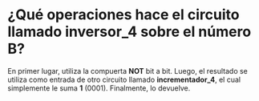 # ¿Qué operaciones hace el circuito llamado **inversor_4** sobre el número B?

En primer lugar, utiliza la compuerta **NOT** bit a bit. Luego, el resultado se utiliza como entrada de otro circuito llamado **incrementador_4**, el cual simplemente le suma **1** (0001). Finalmente, lo devuelve.